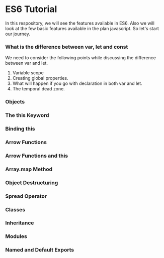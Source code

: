 # ES6 Tutorial
In this respository,  we will see the features available in ES6. Also we will look at the few basic features available in the plan javascript. So let's start our journey. 

### What is the difference between var, let and const 

We need to consider the following points while discussing the difference between var and let. 
1. Variable scope
2. Creating global properties. 
3. What will happen if you go with declaration in both var and let. 
4. The temporal dead zone. 

### Objects 

### The this Keyword

### Binding this

### Arrow Functions

### Arrow Functions and this

### Array.map Method

### Object Destructuring

### Spread Operator

### Classes

### Inheritance 

### Modules

### Named and Default Exports



